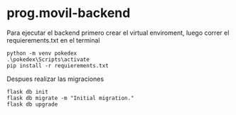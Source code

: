 # prog.movil-backend

Para ejecutar el backend primero crear el virtual enviroment, luego correr el requierements.txt en el terminal

```
python -m venv pokedex
.\pokedex\Scripts\activate
pip install -r requierements.txt
```

Despues realizar las migraciones

```
flask db init
flask db migrate -m "Initial migration."
flask db upgrade
```
